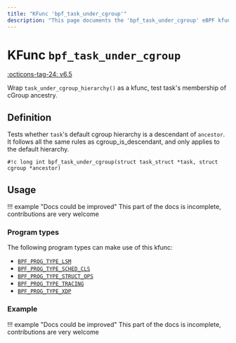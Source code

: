 ```yaml
---
title: "KFunc 'bpf_task_under_cgroup'"
description: "This page documents the 'bpf_task_under_cgroup' eBPF kfunc, including its definition, usage, program types that can use it, and examples."
---
```

# KFunc `bpf_task_under_cgroup`

<!-- [FEATURE_TAG](bpf_task_under_cgroup) -->
[:octicons-tag-24: v6.5](https://github.com/torvalds/linux/commit/b5ad4cdc46c7d6e7f8d2c9e24b6c9a1edec95154)
<!-- [/FEATURE_TAG] -->

Wrap `task_under_cgroup_hierarchy()` as a kfunc, test task's membership of cGroup ancestry.

## Definition

Tests whether `task`'s default cgroup hierarchy is a descendant of `ancestor`. It follows all the same rules as cgroup_is_descendant, and only applies to the default hierarchy.

<!-- [KFUNC_DEF] -->
`#!c long int bpf_task_under_cgroup(struct task_struct *task, struct cgroup *ancestor)`
<!-- [/KFUNC_DEF] -->

## Usage

!!! example "Docs could be improved"
    This part of the docs is incomplete, contributions are very welcome

### Program types

The following program types can make use of this kfunc:

<!-- [KFUNC_PROG_REF] -->
- [`BPF_PROG_TYPE_LSM`](../program-type/BPF_PROG_TYPE_LSM.md)
- [`BPF_PROG_TYPE_SCHED_CLS`](../program-type/BPF_PROG_TYPE_SCHED_CLS.md)
- [`BPF_PROG_TYPE_STRUCT_OPS`](../program-type/BPF_PROG_TYPE_STRUCT_OPS.md)
- [`BPF_PROG_TYPE_TRACING`](../program-type/BPF_PROG_TYPE_TRACING.md)
- [`BPF_PROG_TYPE_XDP`](../program-type/BPF_PROG_TYPE_XDP.md)
<!-- [/KFUNC_PROG_REF] -->

### Example

!!! example "Docs could be improved"
    This part of the docs is incomplete, contributions are very welcome

